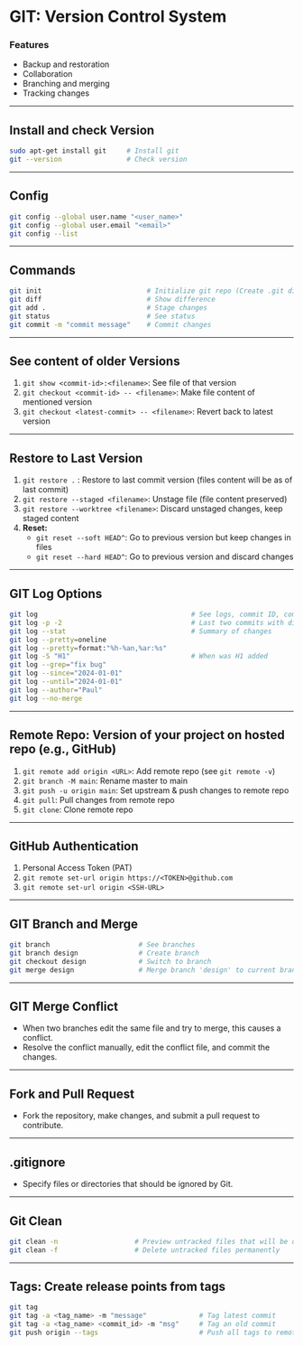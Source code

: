 
# GIT: Version Control System

### Features
- Backup and restoration
- Collaboration
- Branching and merging
- Tracking changes

---

## Install and check Version

```bash
sudo apt-get install git     # Install git
git --version                # Check version
```

---

## Config

```bash
git config --global user.name "<user_name>"
git config --global user.email "<email>"
git config --list
```

---

## Commands

```bash
git init                          # Initialize git repo (Create .git directory)
git diff                          # Show difference
git add .                         # Stage changes
git status                        # See status
git commit -m "commit message"    # Commit changes
```

---

## See content of older Versions

1. `git show <commit-id>:<filename>`: See file of that version
2. `git checkout <commit-id> -- <filename>`: Make file content of mentioned version
3. `git checkout <latest-commit> -- <filename>`: Revert back to latest version

---

## Restore to Last Version

1. `git restore .` : Restore to last commit version (files content will be as of last commit)
2. `git restore --staged <filename>`: Unstage file (file content preserved)
3. `git restore --worktree <filename>`: Discard unstaged changes, keep staged content
4. **Reset:**
    - `git reset --soft HEAD^`: Go to previous version but keep changes in files
    - `git reset --hard HEAD^`: Go to previous version and discard changes

---

## GIT Log Options

```bash
git log                                      # See logs, commit ID, commit messages
git log -p -2                                # Last two commits with diff
git log --stat                               # Summary of changes
git log --pretty=oneline
git log --pretty=format:"%h-%an,%ar:%s"
git log -S "H1"                              # When was H1 added
git log --grep="fix bug"
git log --since="2024-01-01"
git log --until="2024-01-01"
git log --author="Paul"
git log --no-merge
```

---

## Remote Repo: Version of your project on hosted repo (e.g., GitHub)

1. `git remote add origin <URL>`: Add remote repo (see `git remote -v`)
2. `git branch -M main`: Rename master to main
3. `git push -u origin main`: Set upstream & push changes to remote repo
4. `git pull`: Pull changes from remote repo
5. `git clone`: Clone remote repo

---

## GitHub Authentication

1. Personal Access Token (PAT)
2. `git remote set-url origin https://<TOKEN>@github.com`
3. `git remote set-url origin <SSH-URL>`

---

## GIT Branch and Merge

```bash
git branch                      # See branches            
git branch design               # Create branch
git checkout design             # Switch to branch
git merge design                # Merge branch 'design' to current branch
```

---

## GIT Merge Conflict

- When two branches edit the same file and try to merge, this causes a conflict.
- Resolve the conflict manually, edit the conflict file, and commit the changes.

---

## Fork and Pull Request

- Fork the repository, make changes, and submit a pull request to contribute.

---

## .gitignore

- Specify files or directories that should be ignored by Git.

---

## Git Clean

```bash
git clean -n                   # Preview untracked files that will be deleted
git clean -f                   # Delete untracked files permanently
```

---

## Tags: Create release points from tags

```bash
git tag
git tag -a <tag_name> -m "message"             # Tag latest commit
git tag -a <tag_name> <commit_id> -m "msg"     # Tag an old commit
git push origin --tags                         # Push all tags to remote
```

